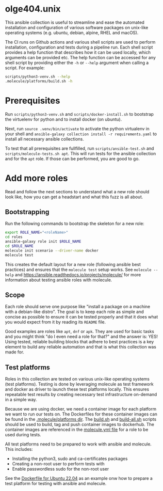 # olge404.unix
This ansible collection is useful to streamline and ease the automated installation and configuration
of various software packages on unix-like operating systems (e.g. ubuntu, debian, alpine, RHEL and macOS).

The CI runs on Github actions and various shell scripts are used to perform installation, configuration and tests during a pipeline run. Each shell script provides a help function that describes how it can be used locally, which arguments can be provided etc. The help function can be accessed for any shell script by providing either the `-h` or `--help` argument when calling a script. For example:

```bash
scripts/python3-venv.sh --help
.molecule/platforms/build.sh -h
```

# Prerequisites
Run `scripts/python3-venv.sh` and `scripts/docker-install.sh` to bootstrap the virtuelenv for python and to install docker (on ubuntu).

Next, run `source .venv/bin/activate` to activate the python virtualenv in your shell and
`ansible-galaxy collection install -r requirements.yaml` to install all necessary ansible collections.

To test that all prerequisites are fullfilled, run `scripts/ansible-test.sh` and `scripts/molecule-tests.sh apt`.
This will run tests for the ansible collection and for the `apt` role. If those can be performed, you are good to go.

# Add more roles
Read and follow the next sections to understand what a new role should look like, how you can get a headstart and what this fuzz is all about.

## Bootstrapping
Run the following commands to bootstrap the skeleton for a new role:

```bash
export ROLE_NAME="<roleName>"
cd roles
ansible-galaxy role init $ROLE_NAME
cd $ROLE_NAME
molecule init scenario --driver-name docker
molecule test
```

This creates the default layout for a new role (following ansible best practices) and ensures that the `molecule test` setup works.
See `molecule --help` and https://ansible.readthedocs.io/projects/molecule/ for more information about testing ansible roles with molecule.

## Scope
Each role should serve one purpose like "install a package on a machine with a debian-like distro".
The goal is to keep each role as simple and concise as possible to ensure it can be tested properly and that it does what you would expect from it by reading its `README` file.

Good examples are roles like `apt`, `dnf` or `apk`. They are used for basic tasks and you might think "do I even need a role for that?" and the
answer is: YES! Using tested, reliable building blocks that adhere to best practices is a key element to build any reliable automation and that is what this collection was made for.

## Test platforms
Roles in this collection are tested on various unix-like operating systems (test platforms). Testing is done by leveraging molecule as test framework and docker as driver to launch these test platforms locally. This ensures repeatable test results by creating necessary test infrastructure on-demand in a simple way.

Because we are using docker, we need a container image for each platform we want to run our tests on. The Dockerfiles for these container images can be found in the [.molecule/platforms dir](.molecule/platforms/). The [build.sh](.molecule/platforms/build.sh) and [build-all.sh](.molecule/platforms/build-all.sh) scripts should be used to build, tag and push container images to dockerhub. The container images are referenced in the [molecule.yml file](roles/apt/molecule/default/molecule.yml) for a role to be used during tests.

All test platforms need to be prepared to work with ansible and molecule. This includes:

* Installing the python3, sudo and ca-certificates packages
* Creating a non-root user to perform tests with
* Enable passwordless sudo for the non-root user

See the [Dockerfile for Ubuntu 22.04](.molecule/platforms/Dockerfile.ubuntu-22.04) as an example onw how to prepare a test platform for testing with ansible and molecule.
